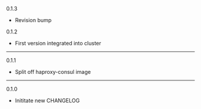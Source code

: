 0.1.3

* Revision bump

0.1.2

* First version integrated into cluster

---

0.1.1

* Split off haproxy-consul image

---
0.1.0

* Inititate new CHANGELOG

